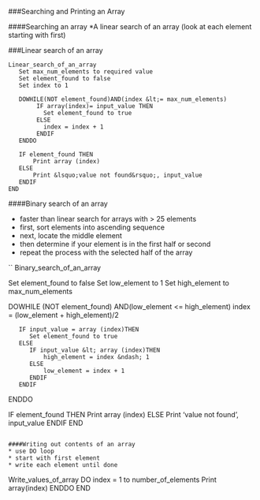 ###Searching and Printing an Array

####Searching an array
*A linear search of an array (look at each element starting with first)

###Linear search of an array
```
Linear_search_of_an_array
   Set max_num_elements to required value
   Set element_found to false
   Set index to 1

   DOWHILE(NOT element_found)AND(index &lt;= max_num_elements)
        IF array(index)= input_value THEN
          Set element_found to true
        ELSE
	      index = index + 1
        ENDIF
   ENDDO

   IF element_found THEN
       Print array (index)
   ELSE
       Print &lsquo;value not found&rsquo;, input_value
   ENDIF
END
```

####Binary search of an array
* faster than linear search for arrays with &gt; 25 elements
* first, sort elements into ascending sequence
* next, locate the middle element
* then determine if your element is in the first half or second
* repeat the process with the selected half of the array

``
Binary_search_of_an_array

   Set element_found to false
   Set low_element to 1
   Set high_element to max_num_elements

   DOWHILE (NOT element_found)
                AND(low_element &lt;= high_element)
       index = (low_element + high_element)/2
	   
       IF input_value = array (index)THEN
          Set element_found to true
       ELSE
          IF input_value &lt; array (index)THEN
              high_element = index &ndash; 1
          ELSE
              low_element = index + 1
          ENDIF
       ENDIF
   ENDDO

IF element_found THEN
       Print array (index)
   ELSE
       Print &lsquo;value not found&rsquo;, input_value
   ENDIF
END
```

####Writing out contents of an array
* use DO loop
* start with first element
* write each element until done

```
Write_values_of_array
     DO index = 1 to number_of_elements
          Print array(index)
     ENDDO
END
```
